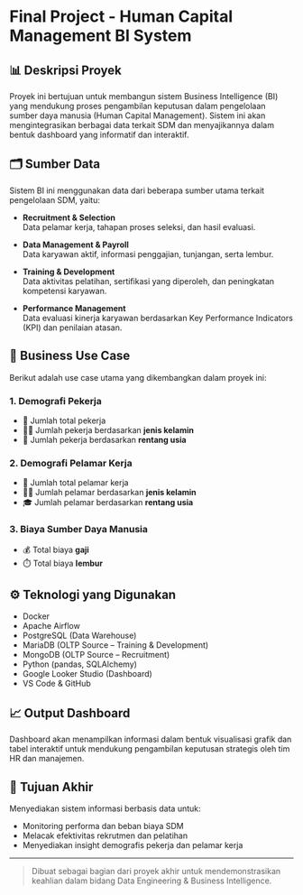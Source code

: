 # Final Project - Human Capital Management BI System

## 📊 Deskripsi Proyek

Proyek ini bertujuan untuk membangun sistem Business Intelligence (BI) yang mendukung proses pengambilan keputusan dalam pengelolaan sumber daya manusia (Human Capital Management). Sistem ini akan mengintegrasikan berbagai data terkait SDM dan menyajikannya dalam bentuk dashboard yang informatif dan interaktif.

## 🗂️ Sumber Data

Sistem BI ini menggunakan data dari beberapa sumber utama terkait pengelolaan SDM, yaitu:

- **Recruitment & Selection**  
  Data pelamar kerja, tahapan proses seleksi, dan hasil evaluasi.

- **Data Management & Payroll**  
  Data karyawan aktif, informasi penggajian, tunjangan, serta lembur.

- **Training & Development**  
  Data aktivitas pelatihan, sertifikasi yang diperoleh, dan peningkatan kompetensi karyawan.

- **Performance Management**  
  Data evaluasi kinerja karyawan berdasarkan Key Performance Indicators (KPI) dan penilaian atasan.

## 💼 Business Use Case

Berikut adalah use case utama yang dikembangkan dalam proyek ini:

### 1. Demografi Pekerja
- 📌 Jumlah total pekerja
- 👩‍💼 Jumlah pekerja berdasarkan **jenis kelamin**
- 🎂 Jumlah pekerja berdasarkan **rentang usia**

### 2. Demografi Pelamar Kerja
- 📌 Jumlah total pelamar kerja
- 👨‍💼 Jumlah pelamar berdasarkan **jenis kelamin**
- 🎓 Jumlah pelamar berdasarkan **rentang usia**

### 3. Biaya Sumber Daya Manusia
- 💰 Total biaya **gaji**
- ⏱️ Total biaya **lembur**

## ⚙️ Teknologi yang Digunakan
- Docker
- Apache Airflow
- PostgreSQL (Data Warehouse)
- MariaDB (OLTP Source – Training & Development)
- MongoDB (OLTP Source – Recruitment)
- Python (pandas, SQLAlchemy)
- Google Looker Studio (Dashboard)
- VS Code & GitHub

## 📈 Output Dashboard

Dashboard akan menampilkan informasi dalam bentuk visualisasi grafik dan tabel interaktif untuk mendukung pengambilan keputusan strategis oleh tim HR dan manajemen.

## 🚀 Tujuan Akhir

Menyediakan sistem informasi berbasis data untuk:
- Monitoring performa dan beban biaya SDM
- Melacak efektivitas rekrutmen dan pelatihan
- Menyediakan insight demografis pekerja dan pelamar kerja

---

> Dibuat sebagai bagian dari proyek akhir untuk mendemonstrasikan keahlian dalam bidang Data Engineering & Business Intelligence.
